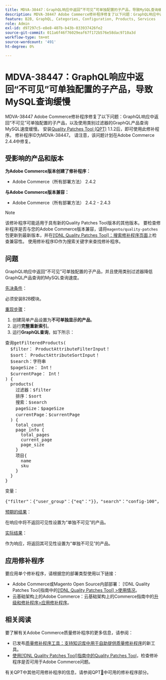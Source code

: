 ```yaml
---
title: MDVA-38447：GraphQL响应中返回“不可见”可单独配置的子产品，导致MySQL查询缓慢
description: MDVA-38447 Adobe Commerce修补程序修复了以下问题：GraphQL响应中返回“不可见”可单独配置的子产品，以及使用类别过滤器的GraphQL产品查询MySQL速度缓慢。 安装[Quality Patches Tool (QPT)](https://experienceleague.adobe.com/en/docs/commerce-operations/tools/quality-patches-tool/quality-patches-tool-to-self-serve-quality-patches) 1.1.2后，即可使用此修补程序。 修补程序ID为MDVA-38447。 请注意，该问题计划在Adobe Commerce 2.4.4中修复。
feature: B2B, GraphQL, Categories, Configuration, Products, Services
role: Admin
exl-id: d97297c5-e8e8-407b-b43b-033937426fe2
source-git-commit: 011a6f46f76029eaf67f172b576e58dac9710a3d
workflow-type: tm+mt
source-wordcount: '491'
ht-degree: 0%

---
```


# MDVA-38447：GraphQL响应中返回“不可见”可单独配置的子产品，导致MySQL查询缓慢

MDVA-38447 Adobe Commerce修补程序修复了以下问题：GraphQL响应中返回“不可见”可单独配置的子产品，以及使用类别过滤器的GraphQL产品查询MySQL速度缓慢。 安装[Quality Patches Tool (QPT)](https://experienceleague.adobe.com/en/docs/commerce-operations/tools/quality-patches-tool/quality-patches-tool-to-self-serve-quality-patches) 1.1.2后，即可使用此修补程序。 修补程序ID为MDVA-38447。 请注意，该问题计划在Adobe Commerce 2.4.4中修复。

## 受影响的产品和版本

**为Adobe Commerce版本创建了修补程序：**

* Adobe Commerce（所有部署方法） 2.4.2

**与Adobe Commerce版本兼容：**

* Adobe Commerce（所有部署方法） 2.4.2 - 2.4.3

>[!NOTE]
>
>该修补程序可能适用于具有新的Quality Patches Tool版本的其他版本。 要检查修补程序是否与您的Adobe Commerce版本兼容，请将`magento/quality-patches`包更新到最新版本，并在[[!DNL Quality Patches Tool]：搜索修补程序页面](https://experienceleague.adobe.com/en/docs/commerce-operations/tools/quality-patches-tool/quality-patches-tool-to-self-serve-quality-patches)上检查兼容性。 使用修补程序ID作为搜索关键字来查找修补程序。

## 问题

GraphQL响应中返回“不可见”可单独配置的子产品，并且使用类别过滤器降低GraphQL产品查询的MySQL查询速度。

<u>先决条件</u>：

必须安装B2B模块。

<u>重现步骤</u>：

1. 创建简单产品设置为&#x200B;**不可单独显示的产品**。
1. 运行&#x200B;**完整重新索引**。
1. 运行&#x200B;**GraphQL查询**，如下所示：

<pre>查询getFilteredProducts(
  $filter： ProductAttributeFilterInput！
  $sort： ProductAttributeSortInput！
  $search：字符串
  $pageSize： Int！
  $currentPage： Int！
) &lbrace;
  products(
    过滤器：$filter
    排序：$sort
    搜索：$search
    pageSize：$pageSize
    currentPage：$currentPage
  ) &lbrace;
    total_count
    page_info &lbrace;
      total_pages
      current_page
      page_size
    &rbrace;
    项目&lbrace;
      name
      sku
    &rbrace;
  &rbrace;
&rbrace;</pre>

变量：

<pre>{"filter"：{"user_group"：{"eq"："}}，"search"："config-100"，"sort"：{}，"pageSize"：200，"currentPage"：1}
</pre>

<u>预期的结果</u>：

在响应中将不返回可见性设置为“单独不可见”的产品。

<u>实际结果</u>：

作为响应，将返回其可见性设置为“单独不可见”的产品。

## 应用修补程序

要应用单个修补程序，请根据您的部署类型使用以下链接：

* Adobe Commerce或Magento Open Source内部部署： [!DNL Quality Patches Tool]指南中的[[!DNL Quality Patches Tool] >使用情况](/help/tools/quality-patches-tool/usage.md)。
* 云基础架构上的Adobe Commerce：云基础架构上的Commerce指南中的[升级和修补程序>应用修补程序](https://experienceleague.adobe.com/docs/commerce-cloud-service/user-guide/develop/upgrade/apply-patches.html)。

## 相关阅读

要了解有关Adobe Commerce质量修补程序的更多信息，请参阅：

* 已发布[质量修补程序工具：支持知识库中用于自助提供质量修补程序](https://experienceleague.adobe.com/en/docs/commerce-operations/tools/quality-patches-tool/quality-patches-tool-to-self-serve-quality-patches)的新工具。
* [使用[!DNL Quality Patches Tool]指南中的Quality Patches Tool](/help/tools/quality-patches-tool/patches-available-in-qpt/check-patch-for-magento-issue-with-magento-quality-patches.md)，检查修补程序是否可用于Adobe Commerce问题。

有关QPT中其他可用修补程序的信息，请参阅QPT[&#128279;](https://experienceleague.adobe.com/tools/commerce-quality-patches/index.html)中可用的修补程序部分。
